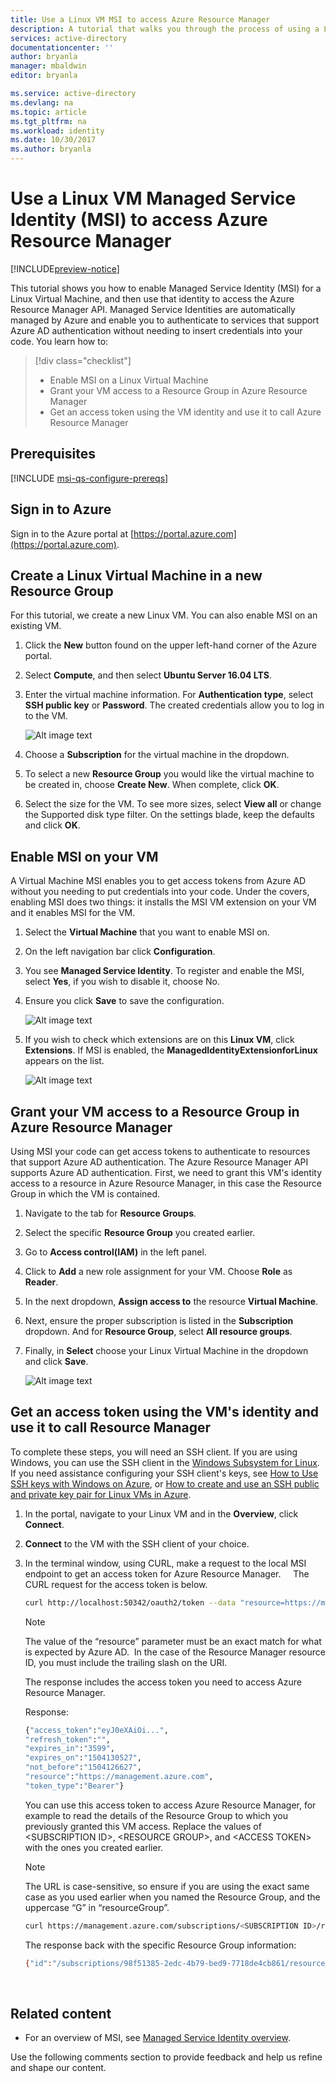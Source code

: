 ```yaml
---
title: Use a Linux VM MSI to access Azure Resource Manager
description: A tutorial that walks you through the process of using a Linux VM Managed Service Identity (MSI) to access Azure Resource Manager.
services: active-directory
documentationcenter: ''
author: bryanla
manager: mbaldwin
editor: bryanla

ms.service: active-directory
ms.devlang: na
ms.topic: article
ms.tgt_pltfrm: na
ms.workload: identity
ms.date: 10/30/2017
ms.author: bryanla
---
```


# Use a Linux VM Managed Service Identity (MSI) to access Azure Resource Manager

[!INCLUDE[preview-notice](../../includes/active-directory-msi-preview-notice.md)]

This tutorial shows you how to enable Managed Service Identity (MSI) for a Linux Virtual Machine, and then use that identity to access the Azure Resource Manager API. Managed Service Identities are automatically managed by Azure and enable you to authenticate to services that support Azure AD authentication without needing to insert credentials into your code. 
You learn how to:

> [!div class="checklist"]
> * Enable MSI on a Linux Virtual Machine 
> * Grant your VM access to a Resource Group in Azure Resource Manager 
> * Get an access token using the VM identity and use it to call Azure Resource Manager 

## Prerequisites

[!INCLUDE [msi-qs-configure-prereqs](../../includes/msi-qs-configure-prereqs.md)]

## Sign in to Azure

Sign in to the Azure portal at [https://portal.azure.com](https://portal.azure.com).

## Create a Linux Virtual Machine in a new Resource Group

For this tutorial, we create a new Linux VM. You can also enable MSI on an existing VM.

1. Click the **New** button found on the upper left-hand corner of the Azure portal.
2. Select **Compute**, and then select **Ubuntu Server 16.04 LTS**.
3. Enter the virtual machine information. For **Authentication type**, select **SSH public key** or **Password**. The created credentials allow you to log in to the VM.

    ![Alt image text](media/msi-tutorial-linux-vm-access-arm/msi-linux-vm.png)

4. Choose a **Subscription** for the virtual machine in the dropdown.
5. To select a new **Resource Group** you would like the virtual machine to be created in, choose **Create New**. When complete, click **OK**.
6. Select the size for the VM. To see more sizes, select **View all** or change the Supported disk type filter. On the settings blade, keep the defaults and click **OK**.

## Enable MSI on your VM

A Virtual Machine MSI enables you to get access tokens from Azure AD without you needing to put credentials into your code. Under the covers, enabling MSI does two things: it installs the MSI VM extension on your VM and it enables MSI for the VM.  

1. Select the **Virtual Machine** that you want to enable MSI on.
2. On the left navigation bar click **Configuration**.
3. You see **Managed Service Identity**. To register and enable the MSI, select **Yes**, if you wish to disable it, choose No.
4. Ensure you click **Save** to save the configuration.

    ![Alt image text](media/msi-tutorial-linux-vm-access-arm/msi-linux-extension.png)

5. If you wish to check which extensions are on this **Linux VM**, click **Extensions**. If MSI is enabled, the **ManagedIdentityExtensionforLinux** appears on the list.

    ![Alt image text](media/msi-tutorial-linux-vm-access-arm/msi-extension-value.png)

## Grant your VM access to a Resource Group in Azure Resource Manager 

Using MSI your code can get access tokens to authenticate to resources that support Azure AD authentication. The Azure Resource Manager API supports Azure AD authentication. First, we need to grant this VM's identity access to a resource in Azure Resource Manager, in this case the Resource Group in which the VM is contained.  

1. Navigate to the tab for **Resource Groups**.
2. Select the specific **Resource Group** you created earlier.
3. Go to **Access control(IAM)** in the left panel.
4. Click to **Add** a new role assignment for your VM. Choose **Role** as **Reader**.
5. In the next dropdown, **Assign access to** the resource **Virtual Machine**.
6. Next, ensure the proper subscription is listed in the **Subscription** dropdown. And for **Resource Group**, select **All resource groups**.
7. Finally, in **Select** choose your Linux Virtual Machine in the dropdown and click **Save**.

    ![Alt image text](media/msi-tutorial-linux-vm-access-arm/msi-permission-linux.png)

## Get an access token using the VM's identity and use it to call Resource Manager 

To complete these steps, you will need an SSH client. If you are using Windows, you can use the SSH client in the [Windows Subsystem for Linux](https://msdn.microsoft.com/commandline/wsl/about). If you need assistance configuring your SSH client's keys, see [How to Use SSH keys with Windows on Azure](../virtual-machines/linux/ssh-from-windows.md), or [How to create and use an SSH public and private key pair for Linux VMs in Azure](../virtual-machines/linux/mac-create-ssh-keys.md).

1. In the portal, navigate to your Linux VM and in the **Overview**, click **Connect**.  
2. **Connect** to the VM with the SSH client of your choice. 
3. In the terminal window, using CURL, make a request to the local MSI endpoint to get an access token for Azure Resource Manager.  
 
    The CURL request for the access token is below.  
    
    ```bash
    curl http://localhost:50342/oauth2/token --data "resource=https://management.azure.com/" -H Metadata:true   
    ```
    
    > [!NOTE]
    > The value of the “resource” parameter must be an exact match for what is expected by Azure AD.  In the case of the Resource Manager resource ID, you must include the trailing slash on the URI. 
    
    The response includes the access token you need to access Azure Resource Manager. 
    
    Response:  

    ```bash
    {"access_token":"eyJ0eXAiOi...",
    "refresh_token":"",
    "expires_in":"3599",
    "expires_on":"1504130527",
    "not_before":"1504126627",
    "resource":"https://management.azure.com",
    "token_type":"Bearer"} 
    ```
    
    You can use this access token to access Azure Resource Manager, for example to read the details of the Resource Group to which you previously granted this VM access. Replace the values of \<SUBSCRIPTION ID\>, \<RESOURCE GROUP\>, and \<ACCESS TOKEN\> with the ones you created earlier. 
    
    > [!NOTE]
    > The URL is case-sensitive, so ensure if you are using the exact same case as you used earlier when you named the Resource Group, and the uppercase “G” in “resourceGroup”.  
    
    ```bash 
    curl https://management.azure.com/subscriptions/<SUBSCRIPTION ID>/resourceGroups/<RESOURCE GROUP>?api-version=2016-09-01 -H "Authorization: Bearer <ACCESS TOKEN>" 
    ```
    
    The response back with the specific Resource Group information: 
     
    ```bash
    {"id":"/subscriptions/98f51385-2edc-4b79-bed9-7718de4cb861/resourceGroups/DevTest","name":"DevTest","location":"westus","properties":{"provisioningState":"Succeeded"}} 
    ```
     
## Related content

- For an overview of MSI, see [Managed Service Identity overview](../active-directory/msi-overview.md).

Use the following comments section to provide feedback and help us refine and shape our content.

